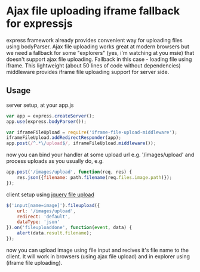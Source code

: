 # Ajax file uploading iframe fallback for expressjs

express framework already provides convenient way for uploading files using
bodyParser. Ajax file uploading works great at modern browsers but we
need a fallback for some "explorers" (yes, i'm watching at you msie) that
doesn't support ajax file uploading. Fallback in this case - loading file using
iframe. This lightweight (about 50 lines of code without dependencies)
middleware provides iframe file uploading support for server side.

## Usage

server setup, at your app.js

```js
var app = express.createServer();
app.use(express.bodyParser());

var iframeFileUpload = require('iframe-file-upload-middleware');
iframeFileUpload.addRedirectResponder(app);
app.post(/^.*\/upload$/, iframeFileUpload.middleware());
```

now you can bind your handler at some upload url e.g. '/images/upload' and
process uploads as you usually do, e.g.

```js
app.post('/images/upload', function(req, res) {
	res.json({filename: path.filename(req.files.image.path)});
});
```
client setup using [jquery file upload](http://blueimp.github.com/jQuery-File-Upload/)

```js
$('input[name=image]').fileupload({
	url: '/images/upload',
	redirect: 'default',
	dataType: 'json'
}).on('fileuploaddone', function(event, data) {
	alert(data.result.filename);
});
```

now you can upload image using file input and recives it's file name to the
client. It will work in browsers (using ajax file upload) and in explorer
using (iframe file uploading).
